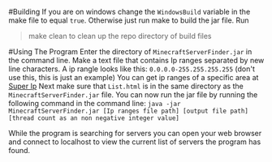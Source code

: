 #Building
If you are on windows change the `WindowsBuild` variable in the make file to equal `true`. Otherwise just run make to build the jar file.
Run 
> make clean
to clean up the repo directory of build files

#Using The Program
Enter the directory of `MinecraftServerFinder.jar` in the command line.
Make a text file that contains Ip ranges separated by new line characters.
A ip rangle looks like this: `0.0.0.0-255.255.255.255` (don't use this, this is just an example)
You can get ip ranges of a specific area at [Super Ip](https://suip.biz)
Next make sure that `List.html` is in the same directory as the `MinecraftServerFinder.jar` file.
You can now run the jar file by running the following command in the command line: `java -jar MinecraftServerFinder.jar [Ip ranges file path] [output file path] [thread count as an non negative integer value]`

While the program is searching for servers you can open your web browser and connect to localhost to view the current list of servers the program has found.